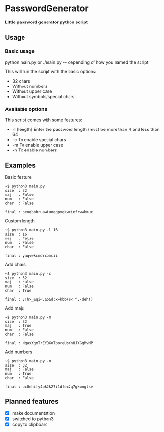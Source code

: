 # PasswordGenerator
**Little password generator python script**

## Usage
### Basic usage
python main.py or ./main.py -- depending of how you named the script

This will run the script with the basic options: 
  * 32 chars
  * Without numbers
  * Without upper case
  * Without symbols/special chars
 
### Available options
This script comes with some features:
* -l [length]        Enter the password length (must be more than 4 and less than 64
* -c                 To enable special chars
* -m                 To enable upper case
* -n                 To enable numbers

## Examples 
Basic feature
```shell
~$ python3 main.py  
size  : 32
maj   : False
num   : False
char  : False

final : oeoqbbbruawtuoqgpxqkweiefrwwbmuc
```

Custom length
```shell
~$ python3 main.py -l 16
size  : 16
maj   : False
num   : False
char  : False

final : yaqvwkcmdrcomcii
```

Add chars
```shell
~$ python3 main.py -c
size  : 32
maj   : False
num   : False
char  : True

final : ;!h>_&qi<,&b&d:x=kbb(u<|^,-deh()
```

Add majs
```shell
~$ python3 main.py -m
size  : 32
maj   : True
num   : False
char  : False

final : NqaxXgmTrEYQXoTporeUsdnHJYGgMvMP
```

Add numbers
```shell
~$ python3 main.py -n
size  : 32
maj   : False
num   : True
char  : False

final : pc0ehify4ok2k27i1dfec2q7gkwnglsv
```

## Planned features
- [x] make documentation
- [x] switched to python3
- [x] copy to clipboard
